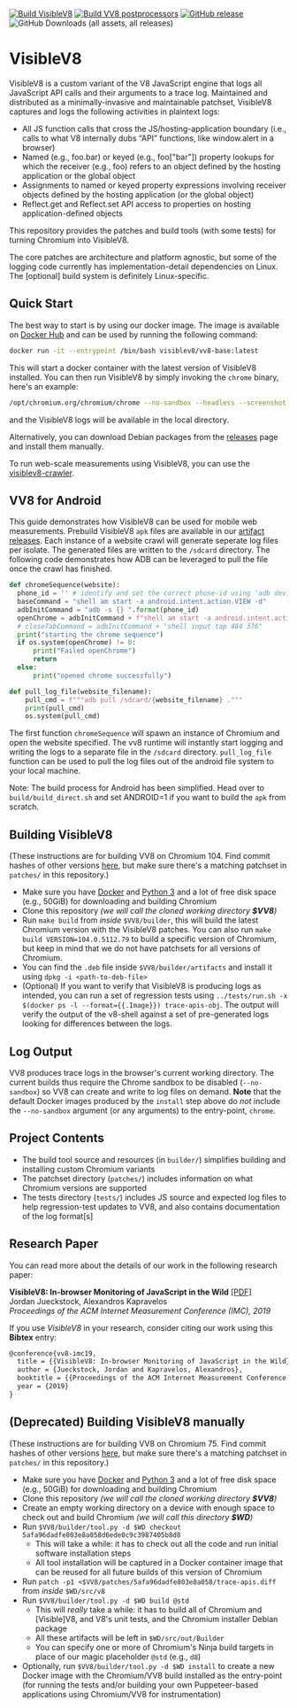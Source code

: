 [![Build VisibleV8](https://github.com/wspr-ncsu/visiblev8/actions/workflows/chromium-build.yaml/badge.svg)](https://github.com/wspr-ncsu/visiblev8/actions/workflows/chromium-build.yaml) [![Build VV8 postprocessors](https://github.com/wspr-ncsu/visiblev8/actions/workflows/post-processor.yaml/badge.svg)](https://github.com/wspr-ncsu/visiblev8/actions/workflows/post-processor.yaml) [![GitHub release](https://img.shields.io/github/release/wspr-ncsu/visiblev8?include_prereleases=&color=blue)](https://github.com/wspr-ncsu/visiblev8/releases/) ![GitHub Downloads (all assets, all releases)](https://img.shields.io/github/downloads/wspr-ncsu/visiblev8/total)


# VisibleV8

VisibleV8 is a custom variant of the V8 JavaScript engine that logs all JavaScript API calls and their arguments to a trace log. Maintained and distributed as a minimally-invasive and maintainable patchset, VisibleV8 captures and logs the following activities in plaintext logs:


* All JS function calls that cross the JS/hosting-application boundary (i.e., calls to what V8 internally dubs “API” functions, like window.alert in a browser)
* Named (e.g., foo.bar) or keyed (e.g., foo["bar"]) property lookups for which the receiver (e.g., foo) refers to an object defined by the hosting application or the global object
* Assignments to named or keyed property expressions involving receiver objects defined by the hosting application (or the global object)
* Reflect.get and Reflect.set API access to properties on hosting application-defined objects

This repository provides the patches and build tools (with some tests) for turning Chromium into VisibleV8.

The core patches are architecture and platform agnostic, but some of the logging code currently has implementation-detail dependencies on Linux.
The [optional] build system is definitely Linux-specific.

## Quick Start
The best way to start is by using our docker image. The image is available on [Docker Hub](https://hub.docker.com/r/visiblev8/vv8-base) and can be used by running the following command:

```bash
docker run -it --entrypoint /bin/bash visiblev8/vv8-base:latest
``` 

This will start a docker container with the latest version of VisibleV8 installed. You can then run VisibleV8 by simply invoking the `chrome` binary, here's an example:

```bash
/opt/chromium.org/chromium/chrome --no-sandbox --headless --screenshot  --virtual-time-budget=30000 --user-data-dir=/tmp --disable-dev-shm-usage https://www.google.com
```
and the VisibleV8 logs will be available in the local directory. 

Alternatively, you can download Debian packages from the [releases](https://github.com/wspr-ncsu/visiblev8/releases) page and install them manually.

To run web-scale measurements using VisibleV8, you can use the [visiblev8-crawler](https://github.com/wspr-ncsu/visiblev8-crawler).

## VV8 for Android

This guide demonstrates how VisibleV8 can be used for mobile web measurements. Prebuild VisibleV8 `apk` files are available in our [artifact releases](https://github.com/wspr-ncsu/visiblev8/releases). Each instance of a website crawl will generate seperate log files per isolate. The generated files are written to the `/sdcard` directory. The following code demonstrates how ADB can be leveraged to pull the file once the crawl has finished.

```python
def chromeSequence(website):
  phone_id = '' # identify and set the correct phone-id using 'adb devices'
  baseCommand = "shell am start -a android.intent.action.VIEW -d"
  adbInitCommand = "adb -s {} ".format(phone_id)
  openChrome = adbInitCommand + f"shell am start -a android.intent.action.VIEW -d {website}"
  # closeTabCommand = adbInitCommand + "shell input tap 484 376"
  print("starting the chrome sequence")
  if os.system(openChrome) != 0:
      print("Failed openChrome")
      return
  else:
      print("opened chrome successfully")

def pull_log_file(website_filename):
    pull_cmd = f"""adb pull /sdcard/{website_filename} ."""
    print(pull_cmd)
    os.system(pull_cmd)
```

The first function `chromeSequence` will spawn an instance of Chromium and open the website specified. The vv8 runtime will instantly start logging and writing the logs to a separate file in the `/sdcard` directory. `pull_log_file` function can be used to pull the log files out of the android file system to your local machine. 

Note: The build process for Android has been simplified. Head over to `build/build_direct.sh` and set ANDROID=1 if you want to build the `apk` from scratch.

## Building VisibleV8
(These instructions are for building VV8 on Chromium 104. Find commit hashes of other versions [here](https://chromiumdash.appspot.com/fetch_releases?channel=Stable&platform=Linux&num=1&offset=0), but make sure there's a matching patchset in `patches/` in this repository.)

* Make sure you have [Docker](https://docs.docker.com/install/) and [Python 3](https://www.python.org/downloads/) and a lot of free disk space (e.g., 50GiB) for downloading and building Chromium
* Clone this repository *(we will call the cloned working directory **$VV8**)*
* Run `make build` from *inside* `$VV8/builder`, this will build the latest Chromium version with the VisibleV8 patches. You can also run `make build VERSION=104.0.5112.79` to build a specific version of Chromium, but keep in mind that we do not have patchsets for all versions of Chromium.
* You can find the `.deb` file inside `$VV8/builder/artifacts` and install it using `dpkg -i <path-to-deb-file>`
* (Optional) If you want to verify that VisibleV8 is producing logs as intended, you can run a set of regression tests using `../tests/run.sh -x $(docker ps -l --format={{.Image}}) trace-apis-obj`. The output will verify the output of the v8-shell against a set of pre-generated logs looking for differences between the logs.

## Log Output

VV8 produces trace logs in the browser's current working directory.
The current builds thus require the Chrome sandbox to be disabled (`--no-sandbox`) so VV8 can create and write to log files on demand.
**Note** that the default Docker images produced by the `install` step above do *not* include the `--no-sandbox` argument (or any arguments) to the entry-point, `chrome`.

## Project Contents

* The build tool source and resources (in `builder/`) simplifies building and installing custom Chromium variants
* The patchset directory (`patches/`) includes information on what Chromium versions are supported
* The tests directory (`tests/`) includes JS source and expected log files to help regression-test updates to VV8, and also contains documentation of the log format[s]

## Research Paper

You can read more about the details of our work in the following research paper:

**VisibleV8: In-browser Monitoring of JavaScript in the Wild** [[PDF]](https://kapravelos.com/publications/vv8-imc19.pdf)  
Jordan Jueckstock, Alexandros Kapravelos  
*Proceedings of the ACM Internet Measurement Conference (IMC), 2019*

If you use *VisibleV8* in your research, consider citing our work using this **Bibtex** entry:
``` tex
@conference{vv8-imc19,
  title = {{VisibleV8: In-browser Monitoring of JavaScript in the Wild}},
  author = {Jueckstock, Jordan and Kapravelos, Alexandros},
  booktitle = {{Proceedings of the ACM Internet Measurement Conference (IMC)}},
  year = {2019}
}
```

## (Deprecated) Building VisibleV8 manually

(These instructions are for building VV8 on Chromium 75.  Find commit hashes of other versions [here](http://omahaproxy.appspot.com/), but make sure there's a matching patchset in `patches/` in this repository.)

* Make sure you have [Docker](https://docs.docker.com/install/) and [Python 3](https://www.python.org/downloads/) and a lot of free disk space (e.g., 50GiB) for downloading and building Chromium
* Clone this repository *(we will call the cloned working directory **$VV8**)*
* Create an empty working directory on a device with enough space to check out and build Chromium *(we will call this directory **$WD**)*
* Run `$VV8/builder/tool.py -d $WD checkout 5afa96dadfe803e8a058d6ede0c9c3987405b8d8`
    * This will take a while: it has to check out all the code and run initial software installation steps
    * All tool installation will be captured in a Docker container image that can be reused for all future builds of this version of Chromium
* Run `patch -p1 <$VV8/patches/5afa96dadfe803e8a058/trace-apis.diff` from *inside* `$WD/src/v8` 
* Run `$VV8/builder/tool.py -d $WD build @std`
    * This will *really* take a while: it has to build all of Chromium and [Visible]V8, and V8's unit tests, and the Chromium installer Debian package
    * All these artifacts will be left in `$WD/src/out/Builder`
    * You can specify one or more of Chromium's Ninja build targets in place of our magic placeholder `@std` (e.g., `d8`)
* Optionally, run `$VV8/builder/tool.py -d $WD install` to create a new Docker image with the Chromium/VV8 build installed as the entry-point (for running the tests and/or building your own Puppeteer-based applications using Chromium/VV8 for instrumentation)


